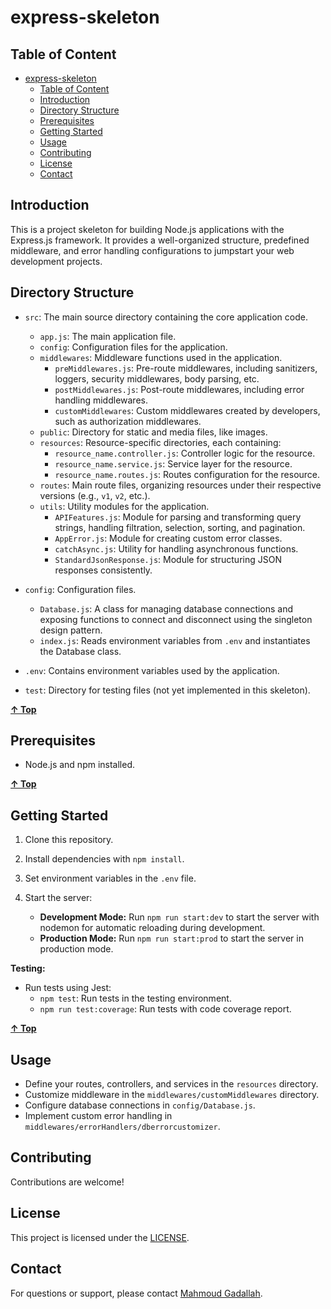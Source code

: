 # express-skeleton

## Table of Content

<!-- TOC -->

- [express-skeleton](#express-skeleton)
    - [Table of Content](#table-of-content)
    - [Introduction](#introduction)
    - [Directory Structure](#directory-structure)
    - [Prerequisites](#prerequisites)
    - [Getting Started](#getting-started)
    - [Usage](#usage)
    - [Contributing](#contributing)
    - [License](#license)
    - [Contact](#contact)

<!-- /TOC -->

## Introduction

This is a project skeleton for building Node.js applications with the Express.js framework. It provides a well-organized structure, predefined middleware, and error handling configurations to jumpstart your web development projects.

## Directory Structure

-   `src`: The main source directory containing the core application code.

    -   `app.js`: The main application file.
    -   `config`: Configuration files for the application.
    -   `middlewares`: Middleware functions used in the application.
        -   `preMiddlewares.js`: Pre-route middlewares, including sanitizers, loggers, security middlewares, body parsing, etc.
        -   `postMiddlewares.js`: Post-route middlewares, including error handling middlewares.
        -   `customMiddlewares`: Custom middlewares created by developers, such as authorization middlewares.
    -   `public`: Directory for static and media files, like images.
    -   `resources`: Resource-specific directories, each containing:
        -   `resource_name.controller.js`: Controller logic for the resource.
        -   `resource_name.service.js`: Service layer for the resource.
        -   `resource_name.routes.js`: Routes configuration for the resource.
    -   `routes`: Main route files, organizing resources under their respective versions (e.g., `v1`, `v2`, etc.).
    -   `utils`: Utility modules for the application.
        -   `APIFeatures.js`: Module for parsing and transforming query strings, handling filtration, selection, sorting, and pagination.
        -   `AppError.js`: Module for creating custom error classes.
        -   `catchAsync.js`: Utility for handling asynchronous functions.
        -   `StandardJsonResponse.js`: Module for structuring JSON responses consistently.

-   `config`: Configuration files.

    -   `Database.js`: A class for managing database connections and exposing functions to connect and disconnect using the singleton design pattern.
    -   `index.js`: Reads environment variables from `.env` and instantiates the Database class.

-   `.env`: Contains environment variables used by the application.

-   `test`: Directory for testing files (not yet implemented in this skeleton).

**[&uarr; Top](#express-skeleton)**

## Prerequisites

-   Node.js and npm installed.

**[&uarr; Top](#express-skeleton)**

## Getting Started

1. Clone this repository.
2. Install dependencies with `npm install`.
3. Set environment variables in the `.env` file.
4. Start the server:

    - **Development Mode:** Run `npm run start:dev` to start the server with nodemon for automatic reloading during development.
    - **Production Mode:** Run `npm run start:prod` to start the server in production mode.

**Testing:**

-   Run tests using Jest:
    -   `npm test`: Run tests in the testing environment.
    -   `npm run test:coverage`: Run tests with code coverage report.

**[&uarr; Top](#express-skeleton)**

## Usage

-   Define your routes, controllers, and services in the `resources` directory.
-   Customize middleware in the `middlewares/customMiddlewares` directory.
-   Configure database connections in `config/Database.js`.
-   Implement custom error handling in `middlewares/errorHandlers/dberrorcustomizer`.

## Contributing

Contributions are welcome!

## License

This project is licensed under the [LICENSE](LICENSE).

## Contact

For questions or support, please contact [Mahmoud Gadallah](https://www.linkedin.com/in/m7moudgadallah/).
